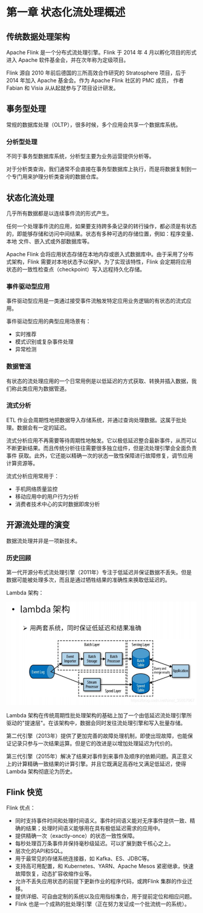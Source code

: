 # 第一章 状态化流处理概述

## 传统数据处理架构

Apache Flink 是一个分布式流处理引擎。Flink 于 2014 年 4 月以孵化项目的形式进入 Apache 软件基金会，并在次年称为定级项目。

Flink 源自 2010 年前后德国的三所高效合作研究的 Stratosphere 项目，后于 2014 年加入 Apache 基金会。作为 Apache Flink 社区的 PMC 成员，
作者 Fabian 和 Visia 从从起就参与了项目设计研发。

## 事务型处理

常规的数据库处理（OLTP），很多时候，多个应用会共享一个数据库系统。

### 分析型处理

不同于事务型数据库系统，分析型主要为业务运营提供分析等。

对于分析类查询，我们通常不会直接在事务型数据库上执行，而是将数据复制到一个专门用来护理分析类查询的数据仓库。

## 状态化流处理

几乎所有数据都是以连续事件流的形式产生。

任何一个处理事件流的应用，如果要支持跨多条记录的转行操作，都必须是有状态的，即能够存储和访问中间结果。状态有多种可选的存储位置，例如：程序变量、本地
文件、嵌入式或外部数据库等。

Apache Flink 会将应用状态存储在本地内存或嵌入式数据库中。由于采用了分布式架构，Flink 需要对本地状态予以保护。为了实现该特性，Flink 会定期将应用
状态的一致性检查点（checkpoint）写入远程持久化存储。

### 事件驱动型应用

事件驱动型应用是一类通过接受事件流触发特定应用业务逻辑的有状态的流式应用。

事件驱动型应用的典型应用场景有：

* 实时推荐
* 模式识别或复杂事件处理
* 异常检测

### 数据管道

有状态的流处理应用的一个日常用例是以低延迟的方式获取、转换并插入数据，我们称此类应用为数据管道。

### 流式分析

ETL 作业会周期性地把数据导入存储系统，并通过查询处理数据。这属于批处理。数据会有一定的延迟。

流式分析应用不再需要等待周期性地触发。它以极低延迟整合最新事件，从而可以不断更新结果。而且传统分析往往需要很多独立组件，但是流处理引擎会全面负责事件
获取。此外，它还能以精确一次的状态一致性保障进行故障修复，调节应用计算资源等。

流式分析应用常用于：

* 手机网络质量监控
* 移动应用中的用户行为分析
* 消费者技术中心的实时数据即席分析

## 开源流处理的演变

数据流处理并非是一项新技术。

### 历史回顾

第一代开源分布式流处理引擎（2011年）专注于低延迟并保证数据不丢失。但是数据可能被处理多次，而且是通过牺牲结果的准确性来换取低延迟的。

Lambda 架构：

![Lambda arch](../../image/bigData/基于Apache%20Flink的流处理/Lambda%20arch.png)

Lambda 架构在传统周期性批处理架构的基础上加了一个由低延迟流处理引擎所驱动的"提速层"。在该架构中，数据会同时发往流处理引擎和写入批量存储。

第二代引擎（2013年）提供了更加完善的故障处理机制，即使出现故障，也能保证记录只参与一次结果运算。但是它的改进是以增加处理延迟为代价的。

第三代引擎（2015年）解决了结果对事件到来事件及顺序的依赖问题。真正意义上的计算精确一致结果的计算引擎。并且它既满足高吞吐又满足低延迟，使得 Lambda 
架构彻底沦为历史。

## Flink 快览

Flink 优点：

* 同时支持事件时间和处理时间语义。事件时间语义能对无序事件提供一致、精确的结果；处理时间语义能够用在具有极低延迟需求的应用中。
* 提供精确一次（exactly-once）的状态一致性保障。
* 每秒处理百万条事件并保持毫秒级延迟。可以扩展到数千核心之上。
* 层次化的API和SQL。
* 用于最常见的存储系统连接器，如 Kafka、ES、JDBC等。
* 支持高可用配置，和 Kubernetes、YARN、Apache Mesos 紧密继承，快速故障恢复，动态扩容收缩作业等。
* 允许不丢失应用状态的前提下更新作业的程序代码，或跨Flink 集群的作业迁移。
* 提供详细、可自由定制的系统以及应用指标集合，用于提前定位和相应问题。
* Flink 也是一个成熟的批处理引擎（正在努力发证成一个批流统一的系统）。

